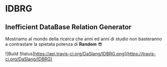 # IDBRG
## Inefficient DataBase Relation Generator
Mostriamo al mondo della ricerca che anni ed anni di studio non basteranno a contrastare la spietata potenza di **Random** :sunglasses:

![Build Status]https://api.travis-ci.org/DaSlang/IDBRG.png](https://travis-ci.org/DaSlang/IDBRG)
